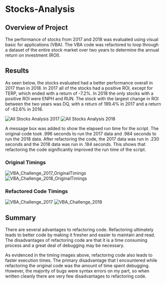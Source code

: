 # Stocks-Analysis

## Overview of Project
The performance of stocks from 2017 and 2018 was evaluated using visual basic for applications (VBA). The VBA code was refactored to loop through a dataset of the entire stock market over two years to determine the annual return on investment (ROI). 

## Results
As seen below, the stocks evaluated had a better performance overall in 2017 than in 2018. In 2017 all of the stocks had a positive ROI, except for TERP, which ended with a return of -7.2%. In 2018 the only stocks with a positive ROI were ENPH and RUN. The stock with the largest change in ROI between the two years was DQ, with a return of 199.4% in 2017 and a return of -62.6% in 2018.

![All Stocks Analysis 2017](https://user-images.githubusercontent.com/60076980/148702944-49a44d9d-a0d0-4c82-81bf-7f5c8c69a246.png)
![All Stocks Analysis 2018](https://user-images.githubusercontent.com/60076980/148702945-c80da944-c80f-4f16-9549-eecfd0169852.png)

A message box was added to show the elapsed run time for the script. The original code took .996 seconds to run the 2017 data and .984 seconds to run the 2018 data. After refactoring the code, the 2017 data was run in .230 seconds and the 2018 data was run in .184 seconds. This shows that refactoring the code significantly improved the run time of the script. 

### Original Timings
![VBA_Challenge_2017_OriginalTimings](https://user-images.githubusercontent.com/60076980/148692183-70d37f74-c929-4e50-8131-eb157161a702.png)
![VBA_Challenge_2018_OriginalTimings](https://user-images.githubusercontent.com/60076980/148692186-74355694-a22d-4731-a627-a9a76122c15e.png)

### Refactored Code Timings
![VBA_Challenge_2017](https://user-images.githubusercontent.com/60076980/148692011-46427bc1-7417-46b7-8463-b0070f37afd1.png)
![VBA_Challenge_2018](https://user-images.githubusercontent.com/60076980/148692015-f4940447-ed90-4392-8f2a-f60803709a5d.png)

## Summary
There are several advantages to refactoring code. Refactoring ultimately leads to better code by making it fresher and easier to maintain and read. The disadvantages of refactoring code are that it is a time consuming process and a great deal of debugging may be necessary. 

As evidenced in the timing images above, refactoring code also leads to faster execution times. The primary disadvantage that I encountered while refactoring the original code was the amount of time spent debugging. However, the majority of bugs were syntax errors on my part, so when written cleanly there are very few disadvantages to refactoring code.   
